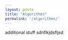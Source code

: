 ```yaml
---
layout: posts
title: "Algorithms"
permalink: '/algorithms/'
---
```


additional stuff sdnflkjdsfljsd